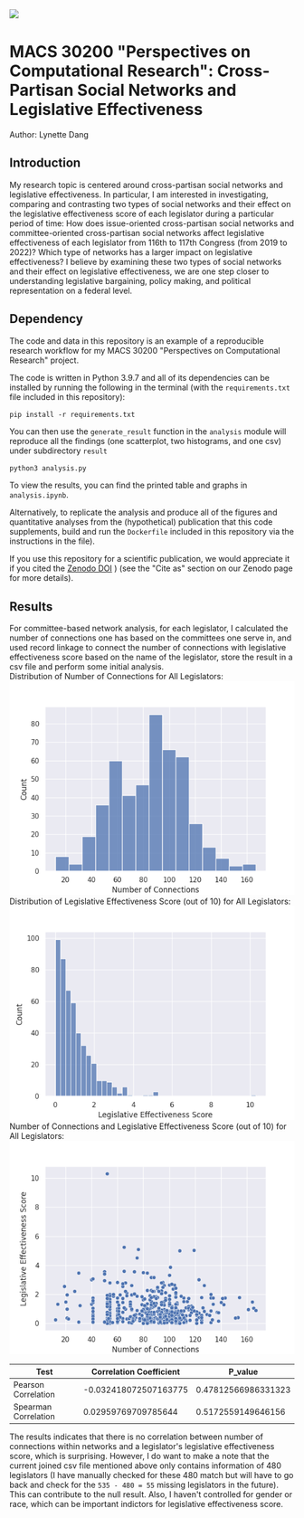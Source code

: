 <img src="https://zenodo.org/badge/DOI/10.5281/zenodo.6483770.svg">

# MACS 30200 "Perspectives on Computational Research": Cross-Partisan Social Networks and Legislative Effectiveness

Author: Lynette Dang

## Introduction

My research topic is centered around cross-partisan social networks and legislative effectiveness. In particular, I am interested in investigating, comparing and contrasting two types of social networks and their effect on the legislative effectiveness score of each legislator during a particular period of time: How does issue-oriented cross-partisan social networks and committee-oriented cross-partisan social networks affect legislative effectiveness of each legislator from 116th to 117th Congress (from 2019 to 2022)? Which type of networks has a larger impact on legislative effectiveness? I believe by examining these two types of social networks and their effect on legislative effectiveness, we are one step closer to understanding legislative bargaining, policy making, and political representation on a federal level.

## Dependency

The code and data in this repository is an example of a reproducible research workflow for my MACS 30200 "Perspectives on Computational Research" project.

The code is written in Python 3.9.7 and all of its dependencies can be installed by running the following in the terminal (with the `requirements.txt` file included in this repository):

```
pip install -r requirements.txt
```

You can then use the `generate_result` function in the `analysis` module will reproduce all the findings (one scatterplot, two histograms, and one csv) under subdirectory `result`

```python
python3 analysis.py
```

To view the results, you can find the printed table and graphs in `analysis.ipynb`.

Alternatively, to replicate the analysis and produce all of the figures and quantitative analyses from the (hypothetical) publication that this code supplements, build and run the `Dockerfile` included in this repository via the instructions in the file).

If you use this repository for a scientific publication, we would appreciate it if you cited the [Zenodo DOI](https://doi.org/10.5281/zenodo.6483770)
) (see the "Cite as" section on our Zenodo page for more details).

## Results

For committee-based network analysis, for each legislator, I calculated the number of connections one has based on the committees one serve in, and used record linkage to connect the number of connections with legislative effectiveness score based on the name of the legislator, store the result in a csv file and perform some initial analysis.\
Distribution of Number of Connections for All Legislators:\
<img src="https://github.com/macs30200-s22/replication-materials-LynetteDang/blob/master/results/hist_conn.png">\
Distribution of Legislative Effectiveness Score (out of 10) for All Legislators:\
<img src="https://github.com/macs30200-s22/replication-materials-LynetteDang/blob/master/results/hist_les.png">\
Number of Connections and Legislative Effectiveness Score (out of 10) for All Legislators:\
<img src="https://github.com/macs30200-s22/replication-materials-LynetteDang/blob/master/results/scatterplot.png">

| Test                 | Correlation Coefficient | P_value             |
| -------------------- | ----------------------- | ------------------- |
| Pearson Correlation  | -0.032418072507163775   | 0.47812566986331323 |
| Spearman Correlation | 0.02959769709785644     | 0.5172559149646156  |

The results indicates that there is no correlation between number of connections within networks and a legislator's legislative effectiveness score, which is surprising. However, I do want to make a note that the current joined csv file mentioned above only contains information of 480 legislators (I have manually checked for these 480 match but will have to go back and check for the `535 - 480 = 55` missing legislators in the future). This can contribute to the null result. Also, I haven't controlled for gender or race, which can be important indictors for legislative effectiveness score.
